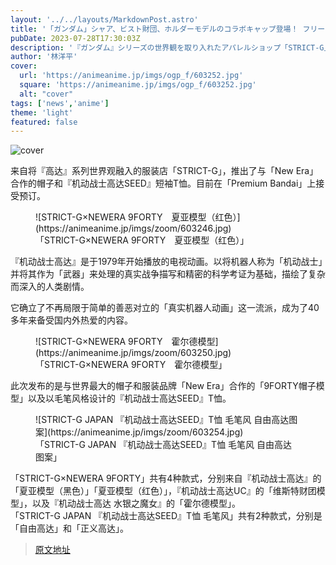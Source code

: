 ```yaml
---
layout: '../../layouts/MarkdownPost.astro'
title: '「ガンダム」シャア、ビスト財団、ホルダーモデルのコラボキャップ登場！ フリーダム＆ジャスティスガンダムの筆絵風Tシャツも'
pubDate: 2023-07-28T17:30:03Z
description: '『ガンダム』シリーズの世界観を取り入れたアパレルショップ「STRICT-G」より、「ニューエラ」コラボキャップ、そして『機動戦士ガンダムSEED』半袖Tシャツが登場。現在、「プレミアムバンダイ」にて予約を受け付けている。'
author: '林洋平'
cover:
  url: 'https://animeanime.jp/imgs/ogp_f/603252.jpg'
  square: 'https://animeanime.jp/imgs/ogp_f/603252.jpg'
  alt: "cover"
tags: ['news','anime']
theme: 'light'
featured: false
---
```


![cover](https://animeanime.jp/imgs/ogp_f/603252.jpg)

<p>来自将『高达』系列世界观融入的服装店「STRICT-G」，推出了与「New Era」合作的帽子和『机动战士高达SEED』短袖T恤。目前在「Premium Bandai」上接受预订。</p><figure class="ctms-editor-image">![STRICT-G×NEWERA 9FORTY　夏亚模型（红色）](https://animeanime.jp/imgs/zoom/603246.jpg)<figcaption>「STRICT-G×NEWERA 9FORTY　夏亚模型（红色）」</figcaption></figure><p>『机动战士高达』是于1979年开始播放的电视动画。以将机器人称为「机动战士」并将其作为「武器」来处理的真实战争描写和精密的科学考证为基础，描绘了复杂而深入的人类剧情。</p><p>它确立了不再局限于简单的善恶对立的「真实机器人动画」这一流派，成为了40多年来备受国内外热爱的内容。</p><figure class="ctms-editor-image">![STRICT-G×NEWERA 9FORTY　霍尔德模型](https://animeanime.jp/imgs/zoom/603250.jpg)<figcaption>「STRICT-G×NEWERA 9FORTY　霍尔德模型」</figcaption></figure><p>此次发布的是与世界最大的帽子和服装品牌「New Era」合作的「9FORTY帽子模型」以及以毛笔风格设计的『机动战士高达SEED』T恤。</p><figure class="ctms-editor-image">![STRICT-G JAPAN 『机动战士高达SEED』T恤 毛笔风 自由高达图案](https://animeanime.jp/imgs/zoom/603254.jpg)<figcaption>「STRICT-G JAPAN 『机动战士高达SEED』T恤 毛笔风 自由高达图案」</figcaption></figure><p>「STRICT-G×NEWERA 9FORTY」共有4种款式，分别来自『机动战士高达』的「夏亚模型（黑色）」「夏亚模型（红色）」，『机动战士高达UC』的「维斯特财团模型」，以及『机动战士高达 水银之魔女』的「霍尔德模型」。<br>「STRICT-G JAPAN 『机动战士高达SEED』T恤 毛笔风」共有2种款式，分别是「自由高达」和「正义高达」。</p>

>[原文地址](https://animeanime.jp/article/2023/07/28/78896.html)  